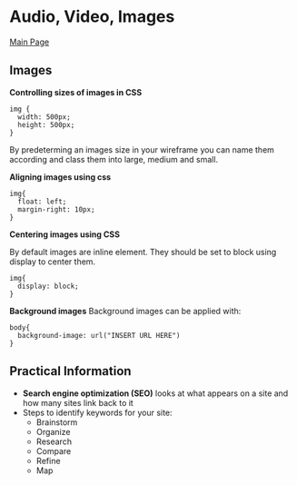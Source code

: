 # Audio, Video, Images

[Main Page](https://jrdelmu.github.io/reading-notes/)

## Images

**Controlling sizes of images in CSS**
```
img {
  width: 500px;
  height: 500px;
}
```
By predeterming an images size in your wireframe you can name them according and class them into large, medium and small.

**Aligning images using css**

```
img{
  float: left;
  margin-right: 10px;
}
```
**Centering images using CSS**  

By default images are inline element. They should be set to block using display to center them.

```
img{
  display: block;
}
```

**Background images**
Background images can be applied with:
```
body{
  background-image: url("INSERT URL HERE")
}
```

## Practical Information

- **Search engine optimization (SEO)** looks at what appears on a site and how many sites link back to it
- Steps to identify keywords for your site:
  - Brainstorm
  - Organize
  - Research
  - Compare
  - Refine
  - Map